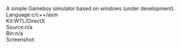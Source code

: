 A simple Gameboy simulator based on windows (under development).  
Language:c/c++/asm  
Kit:WTL/DirectX  
Source:n/a  
Bin:n/a  
Screenshot:  
